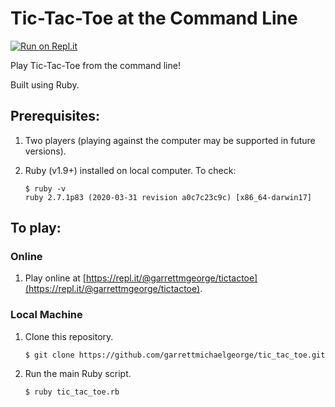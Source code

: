 # Tic-Tac-Toe at the Command Line
[![Run on Repl.it](https://repl.it/badge/github/garrettmichaelgeorge/tic_tac_toe)](https://repl.it/github/garrettmichaelgeorge/tic_tac_toe)

Play Tic-Tac-Toe from the command line!

Built using Ruby.

## Prerequisites:

1. Two players (playing against the computer may be supported in future versions).
2. Ruby (v1.9+) installed on local computer. To check:

    ~~~
    $ ruby -v
    ruby 2.7.1p83 (2020-03-31 revision a0c7c23c9c) [x86_64-darwin17]
    ~~~

## To play:
### Online

1. Play online at [https://repl.it/@garrettmgeorge/tictactoe](https://repl.it/@garrettmgeorge/tictactoe).

### Local Machine
1. Clone this repository.

    ~~~
    $ git clone https://github.com/garrettmichaelgeorge/tic_tac_toe.git
    ~~~

2. Run the main Ruby script.

    ~~~
    $ ruby tic_tac_toe.rb
    ~~~
